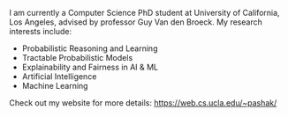 I am currently a Computer Science PhD student at University of California, Los Angeles, advised by professor Guy Van den Broeck. My research interests include:

- Probabilistic Reasoning and Learning
- Tractable Probabilistic Models
- Explainability and Fairness in AI & ML
- Artificial Intelligence
- Machine Learning

Check out my website for more details: https://web.cs.ucla.edu/~pashak/

<!--
**khosravipasha/khosravipasha** is a ✨ _special_ ✨ repository because its `README.md` (this file) appears on your GitHub profile.

Here are some ideas to get you started:

- 🔭 I’m currently working on ...
- 🌱 I’m currently learning ...
- 👯 I’m looking to collaborate on ...
- 🤔 I’m looking for help with ...
- 💬 Ask me about ...
- 📫 How to reach me: ...
- ⚡ Fun fact: ...
-->
